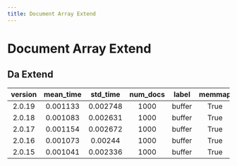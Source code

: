 ```yaml
---
title: Document Array Extend
---
```

# Document Array Extend

## Da Extend

| version | mean_time | std_time | num_docs | label | memmap | iterations |
| :---: | :---: | :---: | :---: | :---: | :---: | :---: |
| 2.0.19 | 0.001133 | 0.002748 | 1000 | buffer | True | 25 |
| 2.0.18 | 0.001083 | 0.002631 | 1000 | buffer | True | 25 |
| 2.0.17 | 0.001154 | 0.002672 | 1000 | buffer | True | 25 |
| 2.0.16 | 0.001073 | 0.00244 | 1000 | buffer | True | 25 |
| 2.0.15 | 0.001041 | 0.002336 | 1000 | buffer | True | 25 |
